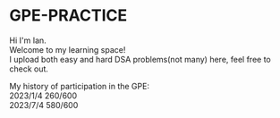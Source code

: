# GPE-PRACTICE
Hi I'm Ian.  
Welcome to my learning space!  
I upload both easy and hard DSA problems(not many) here, feel free to check out.  

My history of participation in the GPE:   
   2023/1/4 260/600  
   2023/7/4 580/600  


